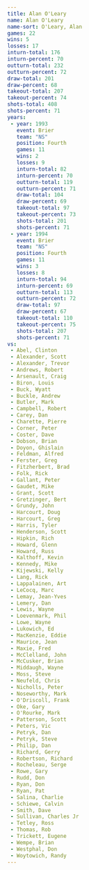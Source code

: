 ```yaml
---
title: Alan O'Leary
name: Alan O'Leary
name-sort: O'Leary, Alan
games: 22
wins: 5
losses: 17
inturn-total: 176
inturn-percent: 70
outturn-total: 232
outturn-percent: 72
draw-total: 201
draw-percent: 68
takeout-total: 207
takeout-percent: 74
shots-total: 408
shots-percent: 71
years:
 - year: 1993
   event: Brier
   team: "NS"
   position: Fourth
   games: 11
   wins: 2
   losses: 9
   inturn-total: 82
   inturn-percent: 70
   outturn-total: 119
   outturn-percent: 71
   draw-total: 104
   draw-percent: 69
   takeout-total: 97
   takeout-percent: 73
   shots-total: 201
   shots-percent: 71
 - year: 1994
   event: Brier
   team: "NS"
   position: Fourth
   games: 11
   wins: 3
   losses: 8
   inturn-total: 94
   inturn-percent: 69
   outturn-total: 113
   outturn-percent: 72
   draw-total: 97
   draw-percent: 67
   takeout-total: 110
   takeout-percent: 75
   shots-total: 207
   shots-percent: 71
vs:
 - Abel, Clinton
 - Alexander, Scott
 - Alexander, Trevor
 - Andrews, Robert
 - Arsenault, Craig
 - Biron, Louis
 - Buck, Wyatt
 - Buckle, Andrew
 - Butler, Mark
 - Campbell, Robert
 - Carey, Dan
 - Charette, Pierre
 - Corner, Peter
 - Coster, Dave
 - Dobson, Brian
 - Doyon, Ghislain
 - Feldman, Alfred
 - Ferster, Greg
 - Fitzherbert, Brad
 - Folk, Rick
 - Gallant, Peter
 - Gaudet, Mike
 - Grant, Scott
 - Gretzinger, Bert
 - Grundy, John
 - Harcourt, Doug
 - Harcourt, Greg
 - Harris, Tyler
 - Henderson, Scott
 - Hipkin, Rich
 - Howard, Glenn
 - Howard, Russ
 - Kalthoff, Kevin
 - Kennedy, Mike
 - Kijewski, Kelly
 - Lang, Rick
 - Lappalainen, Art
 - LeCocq, Marc
 - Lemay, Jean-Yves
 - Lemery, Dan
 - Lewis, Wayne
 - Loevenmark, Phil
 - Lowe, Wayne
 - Lukowich, Ed
 - MacKenzie, Eddie
 - Maurice, Jean
 - Maxie, Fred
 - McClelland, John
 - McCusker, Brian
 - Middaugh, Wayne
 - Moss, Steve
 - Neufeld, Chris
 - Nicholls, Peter
 - Noseworthy, Mark
 - O'Driscoll, Frank
 - Oke, Gary
 - O'Rourke, Mark
 - Patterson, Scott
 - Peters, Vic
 - Petryk, Dan
 - Petryk, Steve
 - Philip, Dan
 - Richard, Gerry
 - Robertson, Richard
 - Rocheleau, Serge
 - Rowe, Gary
 - Rudd, Don
 - Ryan, Don
 - Ryan, Pat
 - Salina, Charlie
 - Schiewe, Calvin
 - Smith, Dave
 - Sullivan, Charles Jr
 - Tetley, Ross
 - Thomas, Rob
 - Trickett, Eugene
 - Wempe, Brian
 - Westphal, Don
 - Woytowich, Randy
---
```

